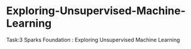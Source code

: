# Exploring-Unsupervised-Machine-Learning
Task:3 Sparks Foundation : Exploring Unsupervised Machine Learning
